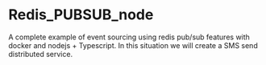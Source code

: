 # Redis_PUBSUB_node
A complete example of event sourcing using redis pub/sub features with docker and nodejs + Typescript. In this situation we will create a SMS send distributed service.

